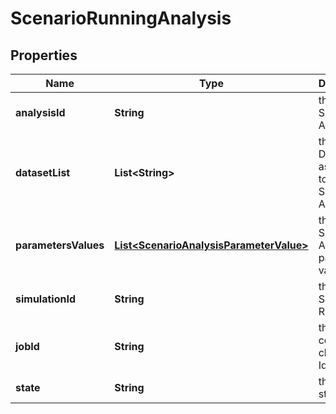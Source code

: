 

# ScenarioRunningAnalysis


## Properties

Name | Type | Description | Notes
------------ | ------------- | ------------- | -------------
**analysisId** | **String** | the Simulator Analysis Id | 
**datasetList** | **List&lt;String&gt;** | the list of Dataset Id associated to this Scenario Analysis |  [optional]
**parametersValues** | [**List&lt;ScenarioAnalysisParameterValue&gt;**](ScenarioAnalysisParameterValue.md) | the list of Simulator Analysis parameters values |  [optional]
**simulationId** | **String** | the Simulation Run Id |  [optional] [readonly]
**jobId** | **String** | the compute cluster job Id |  [optional] [readonly]
**state** | **String** | the job state |  [optional] [readonly]



